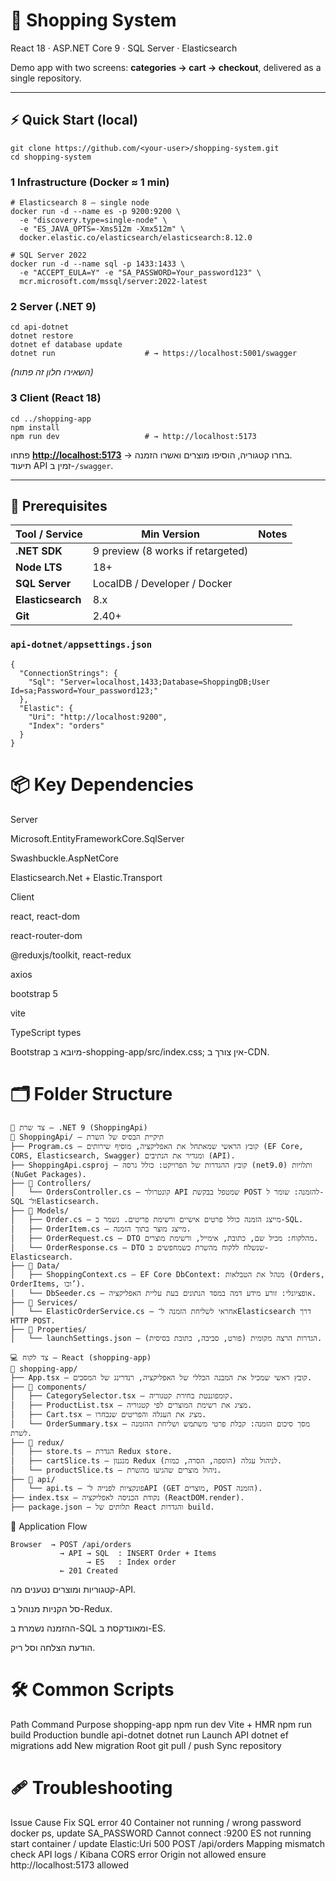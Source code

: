 # 🛒 Shopping System  
React 18 · ASP.NET Core 9 · SQL Server · Elasticsearch  

Demo app with two screens: **categories → cart → checkout**, delivered as a single repository.  

---

## ⚡ Quick Start (local)

    git clone https://github.com/<your-user>/shopping-system.git
    cd shopping-system

### 1 Infrastructure (Docker ≈ 1 min)

    # Elasticsearch 8 – single node
    docker run -d --name es -p 9200:9200 \
      -e "discovery.type=single-node" \
      -e "ES_JAVA_OPTS=-Xms512m -Xmx512m" \
      docker.elastic.co/elasticsearch/elasticsearch:8.12.0

    # SQL Server 2022
    docker run -d --name sql -p 1433:1433 \
      -e "ACCEPT_EULA=Y" -e "SA_PASSWORD=Your_password123" \
      mcr.microsoft.com/mssql/server:2022-latest

### 2 Server (.NET 9)

    cd api-dotnet
    dotnet restore
    dotnet ef database update
    dotnet run                    # → https://localhost:5001/swagger

*(השאירו חלון זה פתוח)*  

### 3 Client (React 18)

    cd ../shopping-app
    npm install
    npm run dev                   # → http://localhost:5173

פתחו **<http://localhost:5173>** → בחרו קטגוריה, הוסיפו מוצרים ואשרו הזמנה.  
תיעוד API זמין ב-`/swagger`.

---

## 🔧 Prerequisites

| Tool / Service | Min Version | Notes |
|----------------|------------|-------|
| **.NET SDK**   | 9 preview (8 works if retargeted) |
| **Node LTS**   | 18+ |
| **SQL Server** | LocalDB / Developer / Docker |
| **Elasticsearch** | 8.x |
| **Git**        | 2.40+ |

### `api-dotnet/appsettings.json`

```jsonc
{
  "ConnectionStrings": {
    "Sql": "Server=localhost,1433;Database=ShoppingDB;User Id=sa;Password=Your_password123;"
  },
  "Elastic": {
    "Uri": "http://localhost:9200",
    "Index": "orders"
  }
}
```

# 📦 Key Dependencies
Server

Microsoft.EntityFrameworkCore.SqlServer

Swashbuckle.AspNetCore

Elasticsearch.Net + Elastic.Transport

Client

react, react-dom

react-router-dom

@reduxjs/toolkit, react-redux

axios

bootstrap 5

vite

TypeScript types

Bootstrap מיובא ב-shopping-app/src/index.css; אין צורך ב-CDN.

# 🗂️ Folder Structure
```
🔧 צד שרת – .NET 9 (ShoppingApi)
📁 ShoppingApi/ – תיקיית הבסיס של השרת
├── Program.cs – קובץ הראשי שמאתחל את האפליקציה, מוסיף שירותים (EF Core, CORS, Elasticsearch, Swagger) ומגדיר את הנתיבים (API).
├── ShoppingApi.csproj – קובץ ההגדרות של הפרויקט: כולל גרסה (net9.0) ותלויות (NuGet Packages).
├── 📁 Controllers/
│   └── OrdersController.cs – קונטרולר API שמטפל בבקשת POST להזמנה: שומר ל-SQL ול־Elasticsearch.
├── 📁 Models/
│   ├── Order.cs – מייצג הזמנה כולל פרטים אישיים ורשימת פריטים. נשמר ב-SQL.
│   ├── OrderItem.cs – מייצג מוצר בתוך הזמנה.
│   ├── OrderRequest.cs – DTO מהלקוח: מכיל שם, כתובת, אימייל, ורשימת מוצרים.
│   └── OrderResponse.cs – DTO שנשלח ללקוח מהשרת כשמחפשים ב-Elasticsearch.
├── 📁 Data/
│   ├── ShoppingContext.cs – EF Core DbContext: מנהל את הטבלאות (Orders, OrderItems, וכו’).
│   └── DbSeeder.cs – אופציונלי: זורע מידע דמה במסד הנתונים בעת עליית האפליקציה.
├── 📁 Services/
│   └── ElasticOrderService.cs – אחראי לשליחת הזמנה ל־Elasticsearch דרך HTTP POST.
├── 📁 Properties/
│   └── launchSettings.json – הגדרות הרצה מקומית (פורט, סביבה, כתובת בסיסית).

💻 צד לקוח – React (shopping-app)
📁 shopping-app/
├── App.tsx – קובץ ראשי שמכיל את המבנה הכללי של האפליקציה, רנדרינג של המסכים.
├── 📁 components/
│   ├── CategorySelector.tsx – קומפוננטת בחירת קטגוריה.
│   ├── ProductList.tsx – מציג את רשימת המוצרים לפי קטגוריה.
│   ├── Cart.tsx – מציג את העגלה והפריטים שנבחרו.
│   └── OrderSummary.tsx – מסך סיכום הזמנה: קבלת פרטי משתמש ושליחת ההזמנה לשרת.
├── 📁 redux/
│   ├── store.ts – הגדרת Redux store.
│   ├── cartSlice.ts – מנגנון Redux לניהול עגלה (הוספה, הסרה, כמות).
│   └── productSlice.ts – ניהול מוצרים שהגיעו מהשרת.
├── 📁 api/
│   └── api.ts – פונקציות לפנייה ל־API (GET מוצרים, POST הזמנה).
├── index.tsx – נקודת הכניסה לאפליקציה (ReactDOM.render).
├── package.json – תלותים של React והגדרות build.
```
🔄 Application Flow
```
Browser  → POST /api/orders
           → API → SQL  : INSERT Order + Items
                 → ES   : Index order
           ← 201 Created
```
קטגוריות ומוצרים נטענים מה-API.

סל הקניות מנוהל ב-Redux.

ההזמנה נשמרת ב-SQL ומאונדקסת ב-ES.

הודעת הצלחה וסל ריק.

# 🛠️ Common Scripts
Path	Command	Purpose
shopping-app	npm run dev	Vite + HMR
npm run build	Production bundle
api-dotnet	dotnet run	Launch API
dotnet ef migrations add <name>	New migration
Root	git pull / push	Sync repository

# 🩹 Troubleshooting
Issue	Cause	Fix
SQL error 40	Container not running / wrong password	docker ps, update SA_PASSWORD
Cannot connect :9200	ES not running	start container / update Elastic:Uri
500 POST /api/orders	Mapping mismatch	check API logs / Kibana
CORS error	Origin not allowed	ensure http://localhost:5173 allowed

